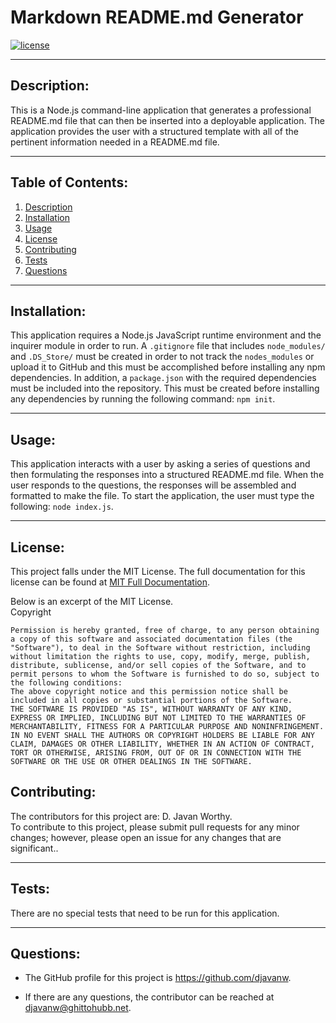 # Markdown README.md Generator

  [![license](https://img.shields.io/badge/license-MIT-blue.svg)](https://choosealicense.com/licenses/mit/)

***

  ## Description:
  This is a Node.js command-line application that generates a  professional README.md file that can then be inserted into a deployable application.  The application provides the user with a structured template with all of the pertinent information needed in a README.md file.
  
***
  ## Table of Contents:
  1.  [Description](#description)
  2.  [Installation](#installation)
  3.  [Usage](#usage)
  4.  [License](#license)
  5.  [Contributing](#contributing)
  6.  [Tests](#tests)
  7.  [Questions](#questions)

***
  ## Installation:
  This application requires a Node.js JavaScript runtime environment and the inquirer module in order to run.  A `.gitignore` file that includes `node_modules/` and `.DS_Store/` must be created in order to not track the `nodes_modules` or upload it to GitHub and this must be accomplished before installing any npm dependencies.  In addition, a `package.json` with the required dependencies must be included into the repository.  This must be created before installing any dependencies by running the following command: ```npm init```.

***
  ## Usage:
  This application interacts with a user by asking a series of questions and then formulating the responses into a structured README.md file.  When the user responds to the questions, the responses will be assembled and formatted to make the file.  To start the application, the user must type the following: `node index.js`.
   
***
  ## License:
  This project falls under the MIT License.  The full documentation for this license can be found at [MIT Full Documentation](https://choosealicense.com/licenses/mit).

  Below is an excerpt of the MIT License.
  <br>
  Copyright <YEAR> <COPYRIGHT HOLDER>
    
    Permission is hereby granted, free of charge, to any person obtaining a copy of this software and associated documentation files (the "Software"), to deal in the Software without restriction, including without limitation the rights to use, copy, modify, merge, publish, distribute, sublicense, and/or sell copies of the Software, and to permit persons to whom the Software is furnished to do so, subject to the following conditions:
    The above copyright notice and this permission notice shall be included in all copies or substantial portions of the Software.
    THE SOFTWARE IS PROVIDED "AS IS", WITHOUT WARRANTY OF ANY KIND, EXPRESS OR IMPLIED, INCLUDING BUT NOT LIMITED TO THE WARRANTIES OF MERCHANTABILITY, FITNESS FOR A PARTICULAR PURPOSE AND NONINFRINGEMENT. IN NO EVENT SHALL THE AUTHORS OR COPYRIGHT HOLDERS BE LIABLE FOR ANY CLAIM, DAMAGES OR OTHER LIABILITY, WHETHER IN AN ACTION OF CONTRACT, TORT OR OTHERWISE, ARISING FROM, OUT OF OR IN CONNECTION WITH THE SOFTWARE OR THE USE OR OTHER DEALINGS IN THE SOFTWARE.

  ## Contributing:
  The contributors for this project are: D. Javan Worthy.
  <br>
  To contribute to this project, please submit pull requests for any minor changes; however, please open an issue for any changes that are significant..

***
  ## Tests:
  There are no special tests that need to be run for this application.

***
  ## Questions:
  - The GitHub profile for this project is https://github.com/djavanw.
 
  - If there are any questions, the contributor can be reached at djavanw@ghittohubb.net.

